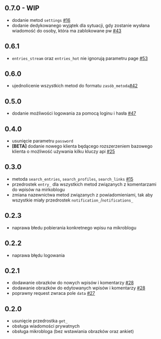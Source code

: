 ## 0.7.0 - WIP

* dodanie metod `settings` [#16](https://github.com/krasnoludkolo/wykop-sdk-reborn/issues/16)
* dodanie dedykowanego wyjątek dla sytuacji, gdy zostanie wysłana wiadomość do osoby, która ma zablokowane pw [#43](https://github.com/krasnoludkolo/wykop-sdk-reborn/issues/43)

## 0.6.1

* `entries_stream` oraz `entries_hot` nie ignorują parametru page [#53](https://github.com/krasnoludkolo/wykop-sdk-reborn/issues/53)


## 0.6.0

* ujednolicenie wszystkich metod do formatu `zasób_metoda`[#42](https://github.com/krasnoludkolo/wykop-sdk-reborn/issues/42)

## 0.5.0

* dodanie możliwości logowania za pomocą loginu i hasła [#47](https://github.com/krasnoludkolo/wykop-sdk-reborn/issues/47)

## 0.4.0

* usunięcie parametru `password` 
* **[BETA]** dodanie nowego klienta będącego rozszerzeniem bazowego klienta o możliwość używania kilku kluczy api
  [#25](https://github.com/krasnoludkolo/wykop-sdk-reborn/issues/25)

## 0.3.0

* metoda `search_entries`, `search_profiles`, `search_links` [#15](https://github.com/krasnoludkolo/wykop-sdk-reborn/issues/15)
* przedrostek `entry_` dla wszystkich metod związanych z komentarzami do wpisów na mirkoblogu
* zmiana nazewnictwa metod związanych z powiadomieniami, tak aby wszystkie miały przedrostek `notification_`/`notifications_`

## 0.2.3

* naprawa błedu pobierania konkretnego wpisu na mikroblogu

## 0.2.2

* naprawa błędu logowania

## 0.2.1

* dodawanie obrazków do nowych wpisów i komentarzy [#28](https://github.com/krasnoludkolo/wykop-sdk-reborn/issues/28)
* dodawanie obrazków do edytowanych wpisów i komentarzy [#28](https://github.com/krasnoludkolo/wykop-sdk-reborn/issues/28)
* poprawny request zwraca pole `data` [#27](https://github.com/krasnoludkolo/wykop-sdk-reborn/issues/27)

## 0.2.0

* usunięcie przedrostka `get_`
* obsługa wiadomości prywatnych
* obsługa mikrobloga (bez wstawiania obrazków oraz ankiet)
